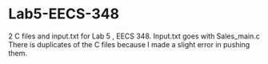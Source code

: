 # Lab5-EECS-348
2 C files and input.txt for Lab 5 , EECS 348. 
Input.txt goes with Sales_main.c
There is duplicates of the C files because I made a slight error in pushing them.
